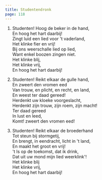 ```yaml
---
title: Studentendronk
page: 118
---  
```


1.  Studenten! Hoog de beker in de hand,  
En hoog het hart daarbij!  
Zingt luid een lied voor 't vaderland,  
Het klinke fier en vrij!  
Bij ons weerschalle lied op lied,  
Want enkel boozen zingen niet.  
Het klinke blij,  
Het klinke vrij,  
En hoog het hart daarbij!  


2. Studenten! Reikt elkaar de gulle hand,  
En zweert den vromen eed  
Van trouw, en plicht, en recht, en land,  
En weest ter daad gereed!  
Herdenkt uw kloeke voorgeslacht,  
Herdenkt zijn trouw, zijn roem, zijn macht!  
Ter daad gereed  
In lust en leed,  
Komt! zweert den vromen eed!  


3. Studenten! Reikt elkaar de broederhand  
Tot steun bij stormgetij,  
En brengt, in eendracht, licht in 't land,  
En maakt het groot en vrij!  
't Is op de toekomst, dat ik drink,  
Dat uit uw mond mijn lied weerklink'!  
Het klinke blij  
Het klinke vrij,  
En hoog het hart daarbij!  